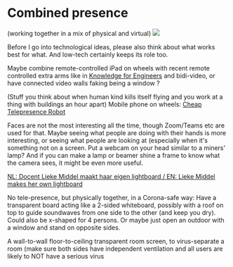 # Combined presence
(working together in a mix of physical and virtual)
<img src="https://repository-images.githubusercontent.com/151171834/95e35d80-7898-11eb-990b-e2d94d5095cd">

Before I go into technological ideas, please also think about what works best for what. And low-tech certainly keeps its role too.

Maybe combine remote-controlled iPad on wheels with recent remote controlled extra arms like in [Knowledge for Engineers](https://www.wevolver.com/wevolver.staff/fusion/master/blob/Overview.wevolver) <!-- @tovissy: This link doesn't seem to be working --> and bidi-video, or have connected video walls faking being a window ?

(Stuff you think about when human kind kills itself flying and you work at a thing with buildings an hour apart)
Mobile phone on wheels: [Cheap Telepresence Robot](https://thecraftyrobot.net/blogs/projects/cheap-telepresence-robot)

<!-- @tovissy: This reminds me of https://www.doublerobotics.com/ - a pricey solution with an iPad -->

Faces are not the most interesting all the time, though Zoom/Teams etc are used for that. Maybe seeing what people are doing with their hands is more interesting, or seeing what people are looking at (especially when it's something not on a screen. Put a webcam on your head similar to a miners' lamp? And if you can make a lamp or beamer shine a frame to know what the camera sees, it might be even more useful.

<!-- @tovissy: Wasn't Google Glass all about this? While it failed as a retail product, but is still alive as an enterprise solution https://www.google.com/glass/start/ Also, there are many eyetracking solutions available used in marketing & design researching, that might be repurposed https://imotions.com/blog/eye-tracker-prices/ -->

[NL: Docent Lieke Middel maakt haar eigen lightboard / EN: Lieke Middel makes her own lightboard](https://www.saxion.nl/nieuws/2020/12/docent-lieke-middel-maakt-haar-eigen-lightboard)

No tele-presence, but physically together, in a Corona-safe way:
Have a transparent board acting like a 2-sided whiteboard, possibly with a roof on top to guide soundwaves from one side to the other (and keep you dry).
Could also be x-shaped for 4 persons.
Or maybe just open an outdoor with a window and stand on opposite sides.

<!-- @tovissy: This sounds like an intesting idea in the context of large company (which for some reasons still did not transition fully to work-from-home). I was wondering about the costs of such a solution (materials+setup), compared to the cost of an in-place COVID-19 testing unit.  -->

A wall-to-wall floor-to-ceiling transparent room screen, to virus-separate a room (make sure both sides have independent ventilation and all users are likely to NOT have a serious virus

